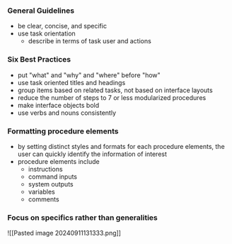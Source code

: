 ### General Guidelines
- be clear, concise, and specific 
- use task orientation
	- describe in terms of task user and actions 

### Six Best Practices 
- put "what" and "why" and "where" before "how"
- use task oriented titles and headings
- group items based on related tasks, not based on interface layouts
- reduce the number of steps to 7 or less modularized procedures
- make interface objects bold
- use verbs and nouns consistently 

### Formatting procedure elements
- by setting distinct styles and formats for each procedure elements, the user can quickly identify the information of interest
- procedure elements include
	- instructions
	- command inputs
	- system outputs 
	- variables
	- comments

### Focus on specifics rather than generalities 
![[Pasted image 20240911131333.png]]

### 